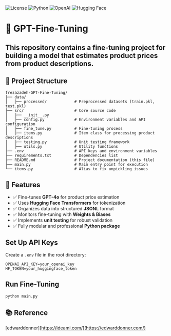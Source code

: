 ![License](https://img.shields.io/badge/license-MIT-blue.svg)
![Python](https://img.shields.io/badge/python-3.8+-blue.svg)
![OpenAI](https://img.shields.io/badge/OpenAI-GPT4o-orange.svg)
![Hugging Face](https://img.shields.io/badge/Hugging%20Face-Transformers-yellow.svg)

# 🧠 GPT-Fine-Tuning
This repository contains a fine-tuning project for building a model that estimates product prices from product descriptions.
---
## 📂 Project Structure
```plaintext
frezazadeh-GPT-Fine-Tuning/
├── data/
│   ├── processed/            # Preprocessed datasets (train.pkl, test.pkl)
├── src/                      # Core source code
│   ├── __init__.py
│   ├── config.py             # Environment variables and API configuration
│   ├── fine_tune.py          # Fine-tuning process
│   ├── items.py              # Item class for processing product descriptions
│   ├── testing.py            # Unit testing framework
│   ├── utils.py              # Utility functions
├── .env                      # API keys and environment variables
├── requirements.txt          # Dependencies list
├── README.md                 # Project documentation (this file)
├── main.py                   # Main entry point for execution
└── items.py                  # Alias to fix unpickling issues
```



## 📌 Features
- ✅ Fine-tunes **GPT-4o** for product price estimation  
- ✅ Uses **Hugging Face Transformers** for tokenization  
- ✅ Organizes data into structured **JSONL** format  
- ✅ Monitors fine-tuning with **Weights & Biases**  
- ✅ Implements **unit testing** for robust validation  
- ✅ Fully modular and professional **Python package**  

## Set Up API Keys

Create a `.env` file in the root directory:

```env
OPENAI_API_KEY=your_openai_key
HF_TOKEN=your_huggingface_token
```

## Run Fine-Tuning

```sh
python main.py
```

## 📚 Reference

[edwarddonner][https://ideami.com/](https://edwarddonner.com/)
